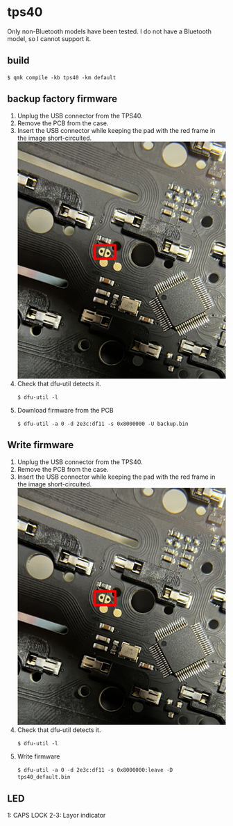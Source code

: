 # tps40
Only non-Bluetooth models have been tested.
I do not have a Bluetooth model, so I cannot support it.

## build
```
$ qmk compile -kb tps40 -km default
```

## backup factory firmware
1. Unplug the USB connector from the TPS40.
2. Remove the PCB from the case.
3. Insert the USB connector while keeping the pad with the red frame in the image short-circuited.
   ![boot0 pads](images/boot0.png)
4. Check that dfu-util detects it.
   ```
   $ dfu-util -l
   ```
5. Download firmware from the PCB
   ```
   $ dfu-util -a 0 -d 2e3c:df11 -s 0x8000000 -U backup.bin
   ```

## Write firmware
1. Unplug the USB connector from the TPS40.
2. Remove the PCB from the case.
3. Insert the USB connector while keeping the pad with the red frame in the image short-circuited.
   ![boot0 pads](images/boot0.png)
4. Check that dfu-util detects it.
   ```
   $ dfu-util -l
   ```
5. Write firmware
   ```
   $ dfu-util -a 0 -d 2e3c:df11 -s 0x8000000:leave -D tps40_default.bin
   ```

## LED
1: CAPS LOCK
2-3: Layor indicator